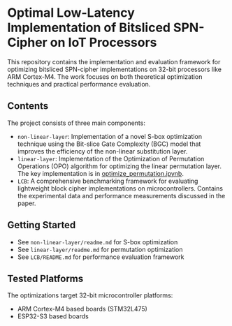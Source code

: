# Optimal Low-Latency Implementation of Bitsliced SPN-Cipher on IoT Processors

This repository contains the implementation and evaluation framework for optimizing bitsliced SPN-cipher implementations on 32-bit processors like ARM Cortex-M4. The work focuses on both theoretical optimization techniques and practical performance evaluation.

## Contents

The project consists of three main components:

- `non-linear-layer`: Implementation of a novel S-box optimization technique using the Bit-slice Gate Complexity (BGC) model that improves the efficiency of the non-linear substitution layer.
- `linear-layer`: Implementation of the Optimization of Permutation Operations (OPO) algorithm for optimizing the linear permutation layer. The key implementation is in [optimize_permutation.ipynb](linear-layer/optimize_permutation.ipynb).
- `LCB`: A comprehensive benchmarking framework for evaluating lightweight block cipher implementations on microcontrollers. Contains the experimental data and performance measurements discussed in the paper.

## Getting Started

- See `non-linear-layer/readme.md` for S-box optimization
- See `linear-layer/readme.md` for permutation optimization
- See `LCB/README.md` for performance evaluation framework

## Tested Platforms

The optimizations target 32-bit microcontroller platforms:

- ARM Cortex-M4 based boards (STM32L475)
- ESP32-S3 based boards
